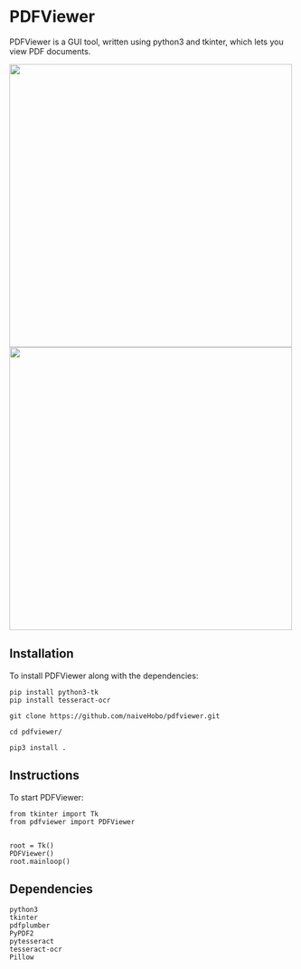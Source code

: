 # PDFViewer
PDFViewer is a GUI tool, written using python3 and tkinter, which lets you view PDF documents.

<p float="left">
  <img src="/images/pdfviewer_1.png" width="500" />
  <img src="/images/pdfviewer_2.png" width="500" /> 
</p>


## Installation
To install PDFViewer along with the dependencies:
```
pip install python3-tk
pip install tesseract-ocr

git clone https://github.com/naiveHobo/pdfviewer.git

cd pdfviewer/

pip3 install .
```

## Instructions
To start PDFViewer:
```
from tkinter import Tk
from pdfviewer import PDFViewer


root = Tk()
PDFViewer()
root.mainloop()
```

## Dependencies

```
python3
tkinter
pdfplumber
PyPDF2
pytesseract
tesseract-ocr
Pillow
```
